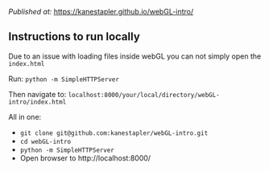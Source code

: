 *Published at:*
https://kanestapler.github.io/webGL-intro/

## Instructions to run locally

Due to an issue with loading files inside webGL you can not simply open the `index.html`

Run:
`python -m SimpleHTTPServer`

Then navigate to:
`localhost:8000/your/local/directory/webGL-intro/index.html`

All in one:
* `git clone git@github.com:kanestapler/webGL-intro.git`
* `cd webGL-intro`
* `python -m SimpleHTTPServer`
* Open browser to http://localhost:8000/
